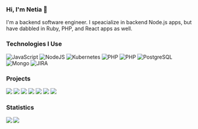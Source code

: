 ### Hi, I'm Netia 👋

I'm a backend software engineer. I speacialize in backend Node.js apps, but have dabbled in Ruby, PHP, and React apps as well.

### Technologies I Use

![JavaScript](https://img.shields.io/badge/-JavaScript-000?&logo=JavaScript&logoColor=F90)
![NodeJS](https://img.shields.io/badge/-NodeJS-000?&logo=nodejs&logoColor=F90)
![Kubernetes](https://img.shields.io/badge/-Kubernetes-000?&logo=Kubernetes)
![PHP](https://img.shields.io/badge/-PHP-000?&logo=PHP&logoColor=F90)
![PHP](https://img.shields.io/badge/-Ruby-000?&logo=Ruby&logoColor=F90)
![PostgreSQL](https://img.shields.io/badge/-PostgreSQL-000?&logo=postgresql)
![Mongo](https://img.shields.io/badge/-Mongo-000?&logo=mongo)
![JIRA](https://img.shields.io/badge/-JIRA-000?&logo=JIRA)


### Projects
[![](https://img.shields.io/badge/-✈️%20SkyFlowBE-000)](https://github.com/netia1128/sky_flow_be)
[![](https://img.shields.io/badge/-✈️%20SkyFlowFE-000)](https://github.com/netia1128/sky_flow_fe)
[![](https://img.shields.io/badge/-🔐%20Enigma-000)](https://github.com/netia1128/Enigma)
[![](https://img.shields.io/badge/-🕹%20BattleshipRuby-000)](https://github.com/netia1128/battleship)
[![](https://img.shields.io/badge/-🕹%20BattleshipPHP-000)](https://github.com/netia1128/battleship_php)
[![](https://img.shields.io/badge/-🐱%20AdoptDontShop-000)](https://github.com/netia1128/adopt_dont_shop)
[![](https://img.shields.io/badge/-🛒%20LittleEsty-000)](https://github.com/suzkiee/little-esty-shop)

### Statistics

<div>
    <img align="left" src="https://github-readme-stats.anuraghazra1.vercel.app/api?username=netia1128&show_icons=true&layout=compact&theme=radical" />
</div>

<div>
    <img align=right" src="https://github-readme-stats.anuraghazra1.vercel.app/api/top-langs/?username=netia1128&layout=compact" />
</div>

